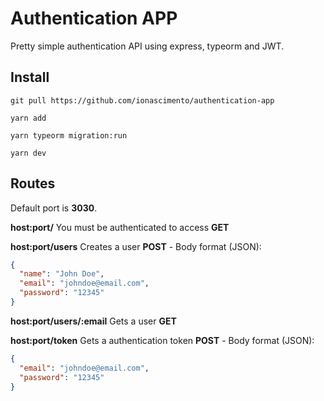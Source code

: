# Authentication APP

Pretty simple authentication API using express, typeorm and JWT.

## Install

``git pull https://github.com/ionascimento/authentication-app``

``yarn add``

``yarn typeorm migration:run``

``yarn dev``

## Routes

Default port is **3030**.

**host:port/**
You must be authenticated to access
__GET__

**host:port/users**
Creates a user
__POST__ - Body format (JSON):
```json
{
  "name": "John Doe",
  "email": "johndoe@email.com",
  "password": "12345"
}
```

**host:port/users/:email**
Gets a user
__GET__

**host:port/token**
Gets a authentication token
__POST__ - Body format (JSON):
```json
{
  "email": "johndoe@email.com",
  "password": "12345"
}
```

